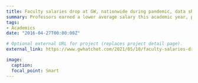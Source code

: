 ```yaml
---
title: Faculty salaries drop at GW, nationwide during pandemic, data shows
summary: Professors earned a lower average salary this academic year, part of a national trend due to the COVID-19 pandemic.
tags:
- Academics
date: "2016-04-27T00:00:00Z"

# Optional external URL for project (replaces project detail page).
external_link: https://www.gwhatchet.com/2021/05/10/faculty-salaries-drop-at-gw-nationwide-during-pandemic-data-shows/

image:
  caption:
  focal_point: Smart
---
```

